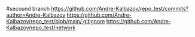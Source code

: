 #secound branch
https://github.com/Andre-Kalbazov/repo_test/commits?author=Andre-Kalbazov
https://github.com/Andre-Kalbazov/repo_test/blob/main/.gitignore
https://github.com/Andre-Kalbazov/repo_test/network
